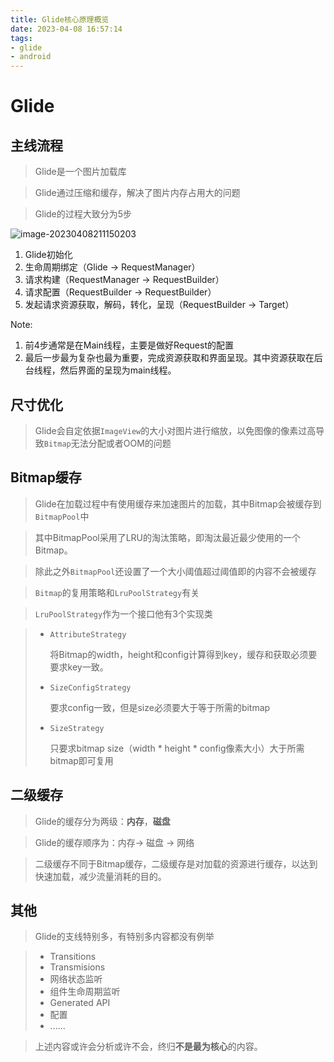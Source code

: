 ```yaml
---
title: Glide核心原理概览
date: 2023-04-08 16:57:14
tags:
- glide
- android
---
```




# Glide



## 主线流程



> Glide是一个图片加载库

> Glide通过压缩和缓存，解决了图片内存占用大的问题

> Glide的过程大致分为5步



![image-20230408211150203](https://typora-blog-picture.oss-cn-chengdu.aliyuncs.com/blog/image-20230408211150203.png)



1. Glide初始化
2. 生命周期绑定（Glide -> RequestManager）
3. 请求构建（RequestManager -> RequestBuilder）
4. 请求配置（RequestBuilder -> RequestBuilder）
5. 发起请求资源获取，解码，转化，呈现（RequestBuilder -> Target）



Note:

1. 前4步通常是在Main线程，主要是做好Request的配置
2. 最后一步最为复杂也最为重要，完成资源获取和界面呈现。其中资源获取在后台线程，然后界面的呈现为main线程。



## 尺寸优化



> Glide会自定依据`ImageView`的大小对图片进行缩放，以免图像的像素过高导致`Bitmap`无法分配或者OOM的问题





## Bitmap缓存



> Glide在加载过程中有使用缓存来加速图片的加载，其中Bitmap会被缓存到`BitmapPool`中

> 其中BitmapPool采用了LRU的淘汰策略，即淘汰最近最少使用的一个Bitmap。

> 除此之外`BitmapPool`还设置了一个大小阈值超过阈值即的内容不会被缓存

> `Bitmap`的复用策略和`LruPoolStrategy`有关

> `LruPoolStrategy`作为一个接口他有3个实现类

> - `AttributeStrategy`
>
>   将Bitmap的width，height和config计算得到key，缓存和获取必须要要求key一致。
>
> - `SizeConfigStrategy`
>
>   要求config一致，但是size必须要大于等于所需的bitmap
>
> - `SizeStrategy`
>
>   只要求bitmap size（width * height * config像素大小）大于所需bitmap即可复用



## 二级缓存



> Glide的缓存分为两级：**内存**，**磁盘**

> Glide的缓存顺序为：内存-> 磁盘 -> 网络

> 二级缓存不同于Bitmap缓存，二级缓存是对加载的资源进行缓存，以达到快速加载，减少流量消耗的目的。



## 其他



> Glide的支线特别多，有特别多内容都没有例举

> - Transitions 
> - Transmisions
> - 网络状态监听
> - 组件生命周期监听
> - Generated API
> - 配置
> - ......

> 上述内容或许会分析或许不会，终归**不是最为核心**的内容。